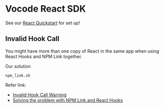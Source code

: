# Vocode React SDK

See our [React Quickstart](https://docs.vocode.dev/react-quickstart) for set up!

## Invalid Hook Call

You might have more than one copy of React in the same app when using React Hooks and NPM Link together.

Our solution
```
npm_link.sh
```

Refer link:
- [Invalid Hook Call Warning](https://legacy.reactjs.org/warnings/invalid-hook-call-warning.html)
- [Solving the problem with NPM Link and React Hooks](https://medium.com/bbc-product-technology/solving-the-problem-with-npm-link-and-react-hooks-266c832dd019)
